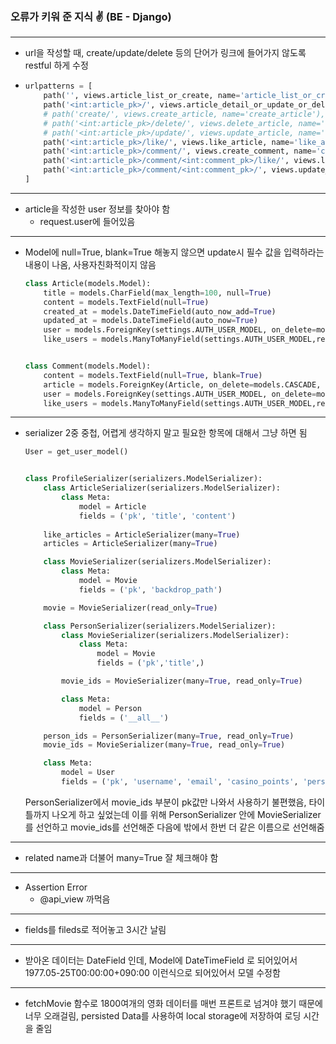 ### 오류가 키워 준 지식 :v: (BE - Django)

---

- url을 작성할 때, create/update/delete 등의 단어가 링크에 들어가지 않도록 restful 하게 수정

- ```python
  urlpatterns = [
      path('', views.article_list_or_create, name='article_list_or_create'),
      path('<int:article_pk>/', views.article_detail_or_update_or_delete, name='article_detail_or_update_or_delete'),
      # path('create/', views.create_article, name='create_article'),
      # path('<int:article_pk>/delete/', views.delete_article, name='delete_article'),
      # path('<int:article_pk>/update/', views.update_article, name='update_article'),
      path('<int:article_pk>/like/', views.like_article, name='like_article'),
      path('<int:article_pk>/comment/', views.create_comment, name='create_comment'),
      path('<int:article_pk>/comment/<int:comment_pk>/like/', views.like_comment, name='like_comment'),
      path('<int:article_pk>/comment/<int:comment_pk>/', views.update_comment_or_delete_comment, name='update_comment_or_delete_comment'),
  ]
  ```

------

- article을 작성한 user 정보를 찾아야 함
  - request.user에 들어있음

------

- Model에 null=True, blank=True 해놓지 않으면 update시 필수 값을 입력하라는 내용이 나옴, 사용자친화적이지 않음

  ```python
  class Article(models.Model):
      title = models.CharField(max_length=100, null=True)
      content = models.TextField(null=True)
      created_at = models.DateTimeField(auto_now_add=True)
      updated_at = models.DateTimeField(auto_now=True)
      user = models.ForeignKey(settings.AUTH_USER_MODEL, on_delete=models.CASCADE, null=True, related_name='articles')
      like_users = models.ManyToManyField(settings.AUTH_USER_MODEL,related_name='like_articles')
  
  
  class Comment(models.Model):
      content = models.TextField(null=True, blank=True)
      article = models.ForeignKey(Article, on_delete=models.CASCADE, null=True, related_name='comments')
      user = models.ForeignKey(settings.AUTH_USER_MODEL, on_delete=models.CASCADE, null=True, related_name='comments')
      like_users = models.ManyToManyField(settings.AUTH_USER_MODEL,related_name='like_comments', null=True)
  ```

------

- serializer 2중 중첩, 어렵게 생각하지 말고 필요한 항목에 대해서 그냥 하면 됨

  ```python
  User = get_user_model()
  
  
  class ProfileSerializer(serializers.ModelSerializer):
      class ArticleSerializer(serializers.ModelSerializer):
          class Meta:
              model = Article
              fields = ('pk', 'title', 'content')
      
      like_articles = ArticleSerializer(many=True)
      articles = ArticleSerializer(many=True)
  
      class MovieSerializer(serializers.ModelSerializer):
          class Meta:
              model = Movie
              fields = ('pk', 'backdrop_path')
  
      movie = MovieSerializer(read_only=True)
  
      class PersonSerializer(serializers.ModelSerializer):
          class MovieSerializer(serializers.ModelSerializer):
              class Meta:
                  model = Movie
                  fields = ('pk','title',)
  
          movie_ids = MovieSerializer(many=True, read_only=True)
  
          class Meta:
              model = Person
              fields = ('__all__')
  
      person_ids = PersonSerializer(many=True, read_only=True)
      movie_ids = MovieSerializer(many=True, read_only=True)
  
      class Meta:
          model = User
          fields = ('pk', 'username', 'email', 'casino_points', 'person_ids', 'movie', 'movie_ids', 'like_articles', 'articles', )
  ```

  PersonSerializer에서 movie_ids 부분이 pk값만 나와서 사용하기 불편했음, 타이틀까지 나오게 하고 싶었는데 이를 위해 PersonSerializer 안에 MovieSerializer를 선언하고 movie_ids를 선언해준 다음에 밖에서 한번 더 같은 이름으로 선언해줌

------

- related name과 더불어 many=True 잘 체크해야 함

------

- Assertion Error
  - @api_view 까먹음

------

- fields를 fileds로 적어놓고 3시간 날림

------

- 받아온 데이터는 DateField 인데, Model에 DateTimeField 로 되어있어서 1977.05-25T00:00:00+090:00 이런식으로 되어있어서 모델 수정함

------

- fetchMovie 함수로 1800여개의 영화 데이터를 매번 프론트로 넘겨야 했기 때문에 너무 오래걸림, persisted Data를 사용하여 local storage에 저장하여 로딩 시간을 줄임

